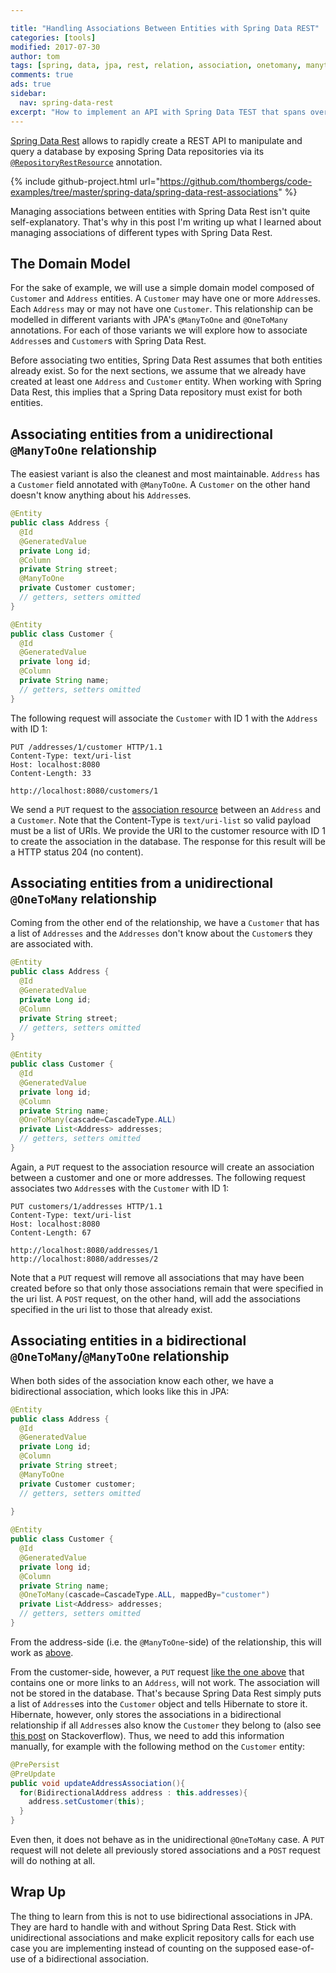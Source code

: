 ```yaml
---

title: "Handling Associations Between Entities with Spring Data REST"
categories: [tools]
modified: 2017-07-30
author: tom
tags: [spring, data, jpa, rest, relation, association, onetomany, manytoone, unidirectional, bidirectional]
comments: true
ads: true
sidebar:
  nav: spring-data-rest
excerpt: "How to implement an API with Spring Data TEST that spans over multiple database entities."
---
```




[Spring Data Rest](https://projects.spring.io/spring-data-rest/) allows to rapidly create a REST API to manipulate
and query a database by exposing Spring Data repositories via its [`@RepositoryRestResource`](http://docs.spring.io/autorepo/docs/spring-data-rest/current/api/org/springframework/data/rest/core/annotation/RepositoryRestResource.html) annotation.

{% include github-project.html url="https://github.com/thombergs/code-examples/tree/master/spring-data/spring-data-rest-associations" %}
 
Managing associations between entities with Spring Data Rest isn't quite self-explanatory. That's why in this post
I'm writing up what I learned about managing associations of different types with Spring Data Rest.

## The Domain Model

For the sake of example, we will use a simple domain model composed of `Customer` and `Address` entities. A `Customer`
may have one or more `Address`es. Each `Address` may or may not have one `Customer`. This relationship can
be modelled in different variants with JPA's `@ManyToOne` and `@OneToMany` annotations. For each
of those variants we will explore how to associate `Address`es and `Customer`s with Spring Data Rest.

Before associating two entities, Spring Data Rest assumes that both entities already exist. So for the
next sections, we assume that we already have created at least one `Address` and `Customer` entity. 
When working with Spring Data Rest, this implies that a Spring Data repository must exist for both entities.

<a name="manyToOne"></a>
## Associating entities from a unidirectional `@ManyToOne` relationship 

The easiest variant is also the cleanest and most maintainable. `Address` has a `Customer` field annotated with
`@ManyToOne`. A `Customer` on the other hand doesn't know anything about his `Address`es.

```java
@Entity
public class Address {
  @Id
  @GeneratedValue 
  private Long id;
  @Column
  private String street;
  @ManyToOne
  private Customer customer;
  // getters, setters omitted
}

@Entity
public class Customer {
  @Id
  @GeneratedValue
  private long id;
  @Column
  private String name;
  // getters, setters omitted
}
```

The following request will associate the `Customer` with ID 1 with the `Address` with ID 1:   

```text
PUT /addresses/1/customer HTTP/1.1
Content-Type: text/uri-list
Host: localhost:8080
Content-Length: 33

http://localhost:8080/customers/1
```

We send a `PUT` request to the [association resource](https://docs.spring.io/spring-data/rest/docs/current/reference/html/#repository-resources.association-resource)
between an `Address` and a `Customer`.
Note that the Content-Type is `text/uri-list` so valid payload must be a list of URIs. We provide the URI to
the customer resource with ID 1 to create the association in the database. The response for this result will
be a HTTP status 204 (no content).

## Associating entities from a unidirectional `@OneToMany` relationship

Coming from the other end of the relationship, we have a `Customer` that has a list of `Addresses` and the `Addresses` don't know about
the `Customer`s they are associated with.

```java
@Entity
public class Address {
  @Id
  @GeneratedValue 
  private Long id;
  @Column
  private String street;
  // getters, setters omitted
}

@Entity
public class Customer {
  @Id
  @GeneratedValue
  private long id;
  @Column
  private String name;
  @OneToMany(cascade=CascadeType.ALL)
  private List<Address> addresses;
  // getters, setters omitted
}
```

Again, a `PUT` request to the association resource will create an association between a customer and 
one or more addresses. The following request associates two `Address`es with the `Customer` with ID 1: 

<a name="manyToOne-request"></a>
```text
PUT customers/1/addresses HTTP/1.1
Content-Type: text/uri-list
Host: localhost:8080
Content-Length: 67

http://localhost:8080/addresses/1
http://localhost:8080/addresses/2
```

Note that a `PUT` request will remove all associations that may have been created before so that only those
associations remain that were specified in the uri list. A `POST` request, on the other hand, will add the
associations specified in the uri list to those that already exist.

## Associating entities in a bidirectional `@OneToMany`/`@ManyToOne` relationship

When both sides of the association know each other, we have a bidirectional association, which looks like this in 
JPA:

```java
@Entity
public class Address {
  @Id
  @GeneratedValue 
  private Long id;
  @Column
  private String street;
  @ManyToOne
  private Customer customer;
  // getters, setters omitted
  
}

@Entity
public class Customer {
  @Id
  @GeneratedValue
  private long id;
  @Column
  private String name;
  @OneToMany(cascade=CascadeType.ALL, mappedBy="customer")
  private List<Address> addresses;
  // getters, setters omitted
}
```

From the address-side (i.e. the `@ManyToOne`-side) of the relationship, this will work as [above](#manyToOne).

From the customer-side, however, a `PUT` request [like the one above](#manyToOne-request) that contains one or more links to an `Address`, will
not work. The association will not be stored in the database. That's because Spring Data Rest simply puts a 
list of `Address`es into the `Customer` object and tells Hibernate to store it. Hibernate, however, only
stores the associations in a bidirectional relationship if all `Address`es also know the `Customer` they
belong to (also see [this post](https://stackoverflow.com/questions/30464782/how-to-maintain-bi-directional-relationships-with-spring-data-rest-and-jpa)
on Stackoverflow). Thus, we need to add this information manually, for example with the following method
on the `Customer` entity:

```java
@PrePersist
@PreUpdate
public void updateAddressAssociation(){
  for(BidirectionalAddress address : this.addresses){
    address.setCustomer(this);
  }
}
```

Even then, it does not behave as in the unidirectional `@OneToMany` case. A `PUT` request will not delete 
all previously stored associations and a `POST` request will do nothing at all.

## Wrap Up

The thing to learn from this is not to use bidirectional associations in JPA. They are hard to handle
with and without Spring Data Rest. Stick with unidirectional associations and make explicit repository
calls for each use case you are implementing instead of counting on the supposed ease-of-use of
a bidirectional association.
